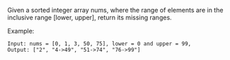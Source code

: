 Given a sorted integer array nums, where the range of elements are in the inclusive range [lower, upper], return its missing ranges.

Example:

    Input: nums = [0, 1, 3, 50, 75], lower = 0 and upper = 99,
    Output: ["2", "4->49", "51->74", "76->99"]
